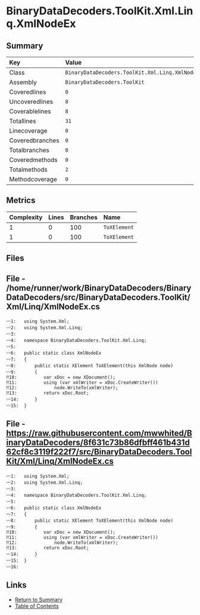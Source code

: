 ﻿# BinaryDataDecoders.ToolKit.Xml.Linq.XmlNodeEx

## Summary

| Key             | Value                                           |
| :-------------- | :---------------------------------------------- |
| Class           | `BinaryDataDecoders.ToolKit.Xml.Linq.XmlNodeEx` |
| Assembly        | `BinaryDataDecoders.ToolKit`                    |
| Coveredlines    | `0`                                             |
| Uncoveredlines  | `8`                                             |
| Coverablelines  | `8`                                             |
| Totallines      | `31`                                            |
| Linecoverage    | `0`                                             |
| Coveredbranches | `0`                                             |
| Totalbranches   | `0`                                             |
| Coveredmethods  | `0`                                             |
| Totalmethods    | `2`                                             |
| Methodcoverage  | `0`                                             |

## Metrics

| Complexity | Lines | Branches | Name         |
| :--------- | :---- | :------- | :----------- |
| 1          | 0     | 100      | `ToXElement` |
| 1          | 0     | 100      | `ToXElement` |

## Files

## File - /home/runner/work/BinaryDataDecoders/BinaryDataDecoders/src/BinaryDataDecoders.ToolKit/Xml/Linq/XmlNodeEx.cs

```CSharp
〰1:   using System.Xml;
〰2:   using System.Xml.Linq;
〰3:   
〰4:   namespace BinaryDataDecoders.ToolKit.Xml.Linq;
〰5:   
〰6:   public static class XmlNodeEx
〰7:   {
〰8:       public static XElement ToXElement(this XmlNode node)
〰9:       {
‼10:          var xDoc = new XDocument();
‼11:          using (var xmlWriter = xDoc.CreateWriter())
‼12:              node.WriteTo(xmlWriter);
‼13:          return xDoc.Root;
〰14:      }
〰15:  }
```

## File - https://raw.githubusercontent.com/mwwhited/BinaryDataDecoders/8f631c73b86dfbff461b431d62cf8c3119f222f7/src/BinaryDataDecoders.ToolKit/Xml/Linq/XmlNodeEx.cs

```CSharp
〰1:   using System.Xml;
〰2:   using System.Xml.Linq;
〰3:   
〰4:   namespace BinaryDataDecoders.ToolKit.Xml.Linq;
〰5:   
〰6:   public static class XmlNodeEx
〰7:   {
〰8:       public static XElement ToXElement(this XmlNode node)
〰9:       {
‼10:          var xDoc = new XDocument();
‼11:          using (var xmlWriter = xDoc.CreateWriter())
‼12:              node.WriteTo(xmlWriter);
‼13:          return xDoc.Root;
〰14:      }
〰15:  }
〰16:  
```

## Links

* [Return to Summary](Summary.md)
* [Table of Contents](../TOC.md)

